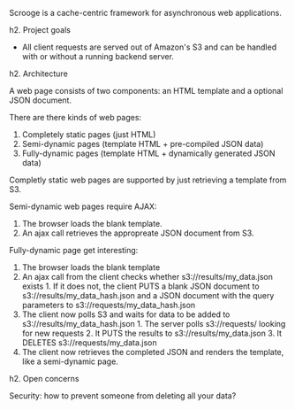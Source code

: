 Scrooge is a cache-centric framework for asynchronous web applications.

h2. Project goals

  - All client requests are served out of Amazon's S3 and can be handled with or without a running backend server.

h2. Architecture

A web page consists of two components: an HTML template and a optional JSON document.

There are there kinds of web pages:

  1. Completely static pages (just HTML)
  2. Semi-dynamic pages (template HTML + pre-compiled JSON data)
  3. Fully-dynamic pages (template HTML + dynamically generated JSON data)

Completly static web pages are supported by just retrieving a template from S3.

Semi-dynamic web pages require AJAX:

  1. The browser loads the blank template.
  2. An ajax call retrieves the appropreate JSON document from S3.

Fully-dynamic page get interesting:

  1. The browser loads the blank template
  2. An ajax call from the client checks whether s3://results/my_data.json exists
    1. If it does not, the client PUTS a blank JSON document to s3://results/my_data_hash.json and a JSON document with the query parameters to s3://requests/my_data_hash.json
  3. The client now polls S3 and waits for data to be added to s3://results/my_data_hash.json
    1. The server polls s3://requests/ looking for new requests
    2. It PUTS the results to s3://results/my_data.json
    3. It DELETES s3://requests/my_data.json
  4. The client now retrieves the completed JSON and renders the template, like a semi-dynamic page.

h2. Open concerns

Security: how to prevent someone from deleting all your data?
